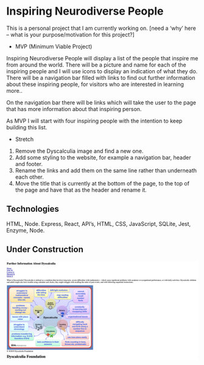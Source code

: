 # Inspiring Neurodiverse People

This is a personal project that I am currently working on. [need a ‘why’ here – what is your purpose/motivation for this project?]

* MVP (Minimum Viable Project)

Inspiring Neurodiverse People will display a list of the people that inspire me from around the world. There will be a picture and name for each of the inspiring people and I will use icons to display an indication of what they do. There will be a navigation bar filled with links to find out further information about these inspiring people, for visitors who are interested in learning more..

On the navigation bar there will be links which will take the user to the page that has more information about that inspiring person. 

As MVP I will start with four inspiring people with the intention to keep building this list.

* Stretch
 
1.	Remove the Dyscalculia image and find a new one. 
2.	Add some styling to the website, for example a navigation bar, header and footer.
3.	Rename the links and add them on the same line rather than underneath each other. 
4.	Move the title that is currently at the bottom of the page, to the top of the page and have that as the header and rename it.  

## Technologies

HTML, Node.
Express, React, API’s, HTML, CSS, JavaScript, SQLite, Jest, Enzyme, Node. 

## Under Construction 
![](images/InspiringNeurodiversePeople.png)
